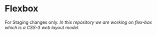 # Flexbox
For Staging changes only.
*In this repository we are working on flex-box which is a CSS-3 web layout model.*
